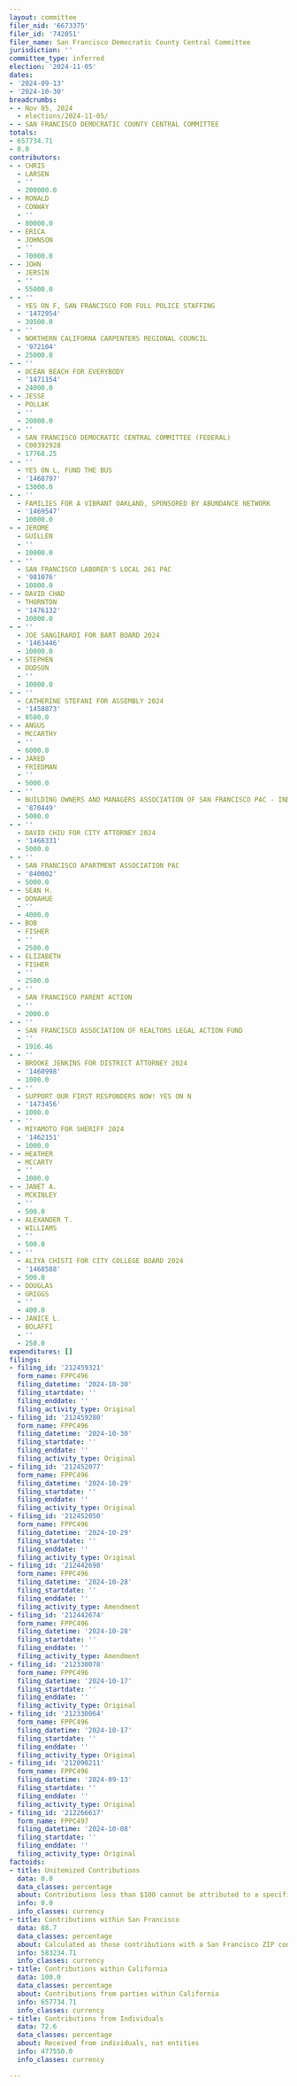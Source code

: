 ```yaml
---
layout: committee
filer_nid: '6673375'
filer_id: '742051'
filer_name: San Francisco Democratic County Central Committee
jurisdiction: ''
committee_type: inferred
election: '2024-11-05'
dates:
- '2024-09-13'
- '2024-10-30'
breadcrumbs:
- - Nov 05, 2024
  - elections/2024-11-05/
- - SAN FRANCISCO DEMOCRATIC COUNTY CENTRAL COMMITTEE
totals:
- 657734.71
- 0.0
contributors:
- - CHRIS
  - LARSEN
  - ''
  - 200000.0
- - RONALD
  - CONWAY
  - ''
  - 80000.0
- - ERICA
  - JOHNSON
  - ''
  - 70000.0
- - JOHN
  - JERSIN
  - ''
  - 55000.0
- - ''
  - YES ON F, SAN FRANCISCO FOR FULL POLICE STAFFING
  - '1472954'
  - 39500.0
- - ''
  - NORTHERN CALIFORNA CARPENTERS REGIONAL COUNCIL
  - '972104'
  - 25000.0
- - ''
  - OCEAN BEACH FOR EVERYBODY
  - '1471154'
  - 24000.0
- - JESSE
  - POLLAK
  - ''
  - 20000.0
- - ''
  - SAN FRANCISCO DEMOCRATIC CENTRAL COMMITTEE (FEDERAL)
  - C00392928
  - 17768.25
- - ''
  - YES ON L, FUND THE BUS
  - '1468797'
  - 13000.0
- - ''
  - FAMILIES FOR A VIBRANT OAKLAND, SPONSORED BY ABUNDANCE NETWORK
  - '1469547'
  - 10000.0
- - JEROME
  - GUILLEN
  - ''
  - 10000.0
- - ''
  - SAN FRANCISCO LABORER'S LOCAL 261 PAC
  - '981076'
  - 10000.0
- - DAVID CHAD
  - THORNTON
  - '1476132'
  - 10000.0
- - ''
  - JOE SANGIRARDI FOR BART BOARD 2024
  - '1463446'
  - 10000.0
- - STEPHEN
  - DODSON
  - ''
  - 10000.0
- - ''
  - CATHERINE STEFANI FOR ASSEMBLY 2024
  - '1458873'
  - 8500.0
- - ANGUS
  - MCCARTHY
  - ''
  - 6000.0
- - JARED
  - FRIEDMAN
  - ''
  - 5000.0
- - ''
  - BUILDING OWNERS AND MANAGERS ASSOCIATION OF SAN FRANCISCO PAC - INDEPENDENT EXPENDITURES
  - '870449'
  - 5000.0
- - ''
  - DAVID CHIU FOR CITY ATTORNEY 2024
  - '1466331'
  - 5000.0
- - ''
  - SAN FRANCISCO APARTMENT ASSOCIATION PAC
  - '840002'
  - 5000.0
- - SEAN H.
  - DONAHUE
  - ''
  - 4000.0
- - BOB
  - FISHER
  - ''
  - 2500.0
- - ELIZABETH
  - FISHER
  - ''
  - 2500.0
- - ''
  - SAN FRANCISCO PARENT ACTION
  - ''
  - 2000.0
- - ''
  - SAN FRANCISCO ASSOCIATION OF REALTORS LEGAL ACTION FUND
  - ''
  - 1916.46
- - ''
  - BROOKE JENKINS FOR DISTRICT ATTORNEY 2024
  - '1460998'
  - 1000.0
- - ''
  - SUPPORT OUR FIRST RESPONDERS NOW! YES ON N
  - '1473456'
  - 1000.0
- - ''
  - MIYAMOTO FOR SHERIFF 2024
  - '1462151'
  - 1000.0
- - HEATHER
  - MCCARTY
  - ''
  - 1000.0
- - JANET A.
  - MCKINLEY
  - ''
  - 500.0
- - ALEXANDER T.
  - WILLIAMS
  - ''
  - 500.0
- - ''
  - ALIYA CHISTI FOR CITY COLLEGE BOARD 2024
  - '1468588'
  - 500.0
- - DOUGLAS
  - GRIGGS
  - ''
  - 400.0
- - JANICE L.
  - BOLAFFI
  - ''
  - 250.0
expenditures: []
filings:
- filing_id: '212459321'
  form_name: FPPC496
  filing_datetime: '2024-10-30'
  filing_startdate: ''
  filing_enddate: ''
  filing_activity_type: Original
- filing_id: '212459280'
  form_name: FPPC496
  filing_datetime: '2024-10-30'
  filing_startdate: ''
  filing_enddate: ''
  filing_activity_type: Original
- filing_id: '212452077'
  form_name: FPPC496
  filing_datetime: '2024-10-29'
  filing_startdate: ''
  filing_enddate: ''
  filing_activity_type: Original
- filing_id: '212452050'
  form_name: FPPC496
  filing_datetime: '2024-10-29'
  filing_startdate: ''
  filing_enddate: ''
  filing_activity_type: Original
- filing_id: '212442698'
  form_name: FPPC496
  filing_datetime: '2024-10-28'
  filing_startdate: ''
  filing_enddate: ''
  filing_activity_type: Amendment
- filing_id: '212442674'
  form_name: FPPC496
  filing_datetime: '2024-10-28'
  filing_startdate: ''
  filing_enddate: ''
  filing_activity_type: Amendment
- filing_id: '212330078'
  form_name: FPPC496
  filing_datetime: '2024-10-17'
  filing_startdate: ''
  filing_enddate: ''
  filing_activity_type: Original
- filing_id: '212330064'
  form_name: FPPC496
  filing_datetime: '2024-10-17'
  filing_startdate: ''
  filing_enddate: ''
  filing_activity_type: Original
- filing_id: '212090211'
  form_name: FPPC496
  filing_datetime: '2024-09-13'
  filing_startdate: ''
  filing_enddate: ''
  filing_activity_type: Original
- filing_id: '212266617'
  form_name: FPPC497
  filing_datetime: '2024-10-08'
  filing_startdate: ''
  filing_enddate: ''
  filing_activity_type: Original
factoids:
- title: Unitemized Contributions
  data: 0.0
  data_classes: percentage
  about: Contributions less than $100 cannot be attributed to a specific individual
  info: 0.0
  info_classes: currency
- title: Contributions within San Francisco
  data: 88.7
  data_classes: percentage
  about: Calculated as those contributions with a San Francisco ZIP code
  info: 583234.71
  info_classes: currency
- title: Contributions within California
  data: 100.0
  data_classes: percentage
  about: Contributions from parties within California
  info: 657734.71
  info_classes: currency
- title: Contributions from Individuals
  data: 72.6
  data_classes: percentage
  about: Received from individuals, not entities
  info: 477550.0
  info_classes: currency

---
```


